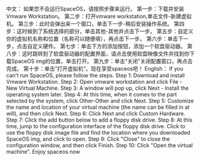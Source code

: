 中文：
如果您不会运行SpaceOS，请按照步骤来运行。
第一步：下载并安装Vmware Workstation。
第二步：打开vmware workstation,单击文件-新建虚拟机。
第三步：此时会弹出来一个窗口，单击下一步-稍后安装操作系统。
第四步：这时候到了系统选择的部分，单击其他-其他并点击下一步。
第五步：自定义你的虚拟机名称和位置（名称可以随便填），再点击下一步。
第六步：单击下一步，点击自定义硬件。
第七步：单击下方的添加按钮，添加一个软盘驱动器。
第八步：这时跳转到了软盘驱动器的配置界面，请点击使用软盘映像文件并找到你下载SpaceOS img的位置，单击打开。
第九步：单击“关闭"关闭配置窗口，再点击完成。
第十步：单击”打开虚拟机“。现在享受spaceos吧！
English：
If you can't run SpaceOS, please follow the steps. Step 1: Download and install Vmware Workstation. Step 2: Open vmware workstation and click File - New Virtual Machine. Step 3: A window will pop up, click Next - Install the operating system later. Step 4: At this time, when it comes to the part selected by the system, click Other-Other and click Next. Step 5: Customize the name and location of your virtual machine (the name can be filled in at will), and then click Next. Step 6: Click Next and click Custom Hardware. Step 7: Click the add button below to add a floppy disk drive. Step 8: At this time, jump to the configuration interface of the floppy disk drive. Click to use the floppy disk image file and find the location where you downloaded SpaceOS img, and click to open. Step 9: Click "Close" to close the configuration window, and then click Finish. Step 10: Click "Open the virtual machine". Enjoy spaceos now